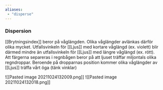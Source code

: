 ```yaml
---
aliases:
 - "disperse"
---
```

### Dispersion

[[Brytningsindex]] beror på våglängden. Olika våglängder avlänkas därför olika mycket. Utfallsvinkeln för [[Ljus]] med kortare våglängd (ex. violett) blir därmed mindre än utfallsvinkeln för [[Ljus]] med längre våglängd (ex. rött). Att färgerna separeras i regnbågen beror på att ljuset träffar miljontals olika regndroppar. Beroende på dropparnas position kommer olika våglängder av [[Ljus]] träffa vårt öga (tänk vinklar)

![[Pasted image 20211024132009.png]]
![[Pasted image 20211024132018.png]]